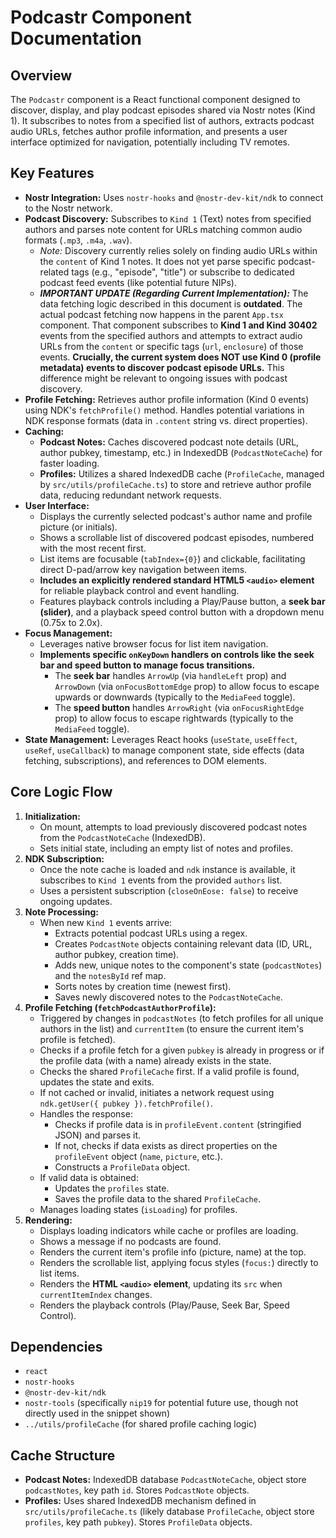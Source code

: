 # Podcastr Component Documentation

## Overview

The `Podcastr` component is a React functional component designed to discover, display, and play podcast episodes shared via Nostr notes (Kind 1). It subscribes to notes from a specified list of authors, extracts podcast audio URLs, fetches author profile information, and presents a user interface optimized for navigation, potentially including TV remotes.

## Key Features

*   **Nostr Integration:** Uses `nostr-hooks` and `@nostr-dev-kit/ndk` to connect to the Nostr network.
*   **Podcast Discovery:** Subscribes to `Kind 1` (Text) notes from specified authors and parses note content for URLs matching common audio formats (`.mp3`, `.m4a`, `.wav`).
    *   _Note:_ Discovery currently relies solely on finding audio URLs within the `content` of Kind 1 notes. It does not yet parse specific podcast-related tags (e.g., "episode", "title") or subscribe to dedicated podcast feed events (like potential future NIPs).
    *   **_IMPORTANT UPDATE (Regarding Current Implementation):_** The data fetching logic described in this document is **outdated**. The actual podcast fetching now happens in the parent `App.tsx` component. That component subscribes to **Kind 1 and Kind 30402** events from the specified authors and attempts to extract audio URLs from the `content` or specific tags (`url`, `enclosure`) of those events. **Crucially, the current system does NOT use Kind 0 (profile metadata) events to discover podcast episode URLs.** This difference might be relevant to ongoing issues with podcast discovery.
*   **Profile Fetching:** Retrieves author profile information (Kind 0 events) using NDK's `fetchProfile()` method. Handles potential variations in NDK response formats (data in `.content` string vs. direct properties).
*   **Caching:**
    *   **Podcast Notes:** Caches discovered podcast note details (URL, author pubkey, timestamp, etc.) in IndexedDB (`PodcastNoteCache`) for faster loading.
    *   **Profiles:** Utilizes a shared IndexedDB cache (`ProfileCache`, managed by `src/utils/profileCache.ts`) to store and retrieve author profile data, reducing redundant network requests.
*   **User Interface:**
    *   Displays the currently selected podcast's author name and profile picture (or initials).
    *   Shows a scrollable list of discovered podcast episodes, numbered with the most recent first.
    *   List items are focusable (`tabIndex={0}`) and clickable, facilitating direct D-pad/arrow key navigation between items.
    *   **Includes an explicitly rendered standard HTML5 `<audio>` element** for reliable playback control and event handling.
    *   Features playback controls including a Play/Pause button, a **seek bar (slider)**, and a playback speed control button with a dropdown menu (0.75x to 2.0x).
*   **Focus Management:**
    *   Leverages native browser focus for list item navigation.
    *   **Implements specific `onKeyDown` handlers on controls like the seek bar and speed button to manage focus transitions.** 
        *   The **seek bar** handles `ArrowUp` (via `handleLeft` prop) and `ArrowDown` (via `onFocusBottomEdge` prop) to allow focus to escape upwards or downwards (typically to the `MediaFeed` toggle).
        *   The **speed button** handles `ArrowRight` (via `onFocusRightEdge` prop) to allow focus to escape rightwards (typically to the `MediaFeed` toggle).
*   **State Management:** Leverages React hooks (`useState`, `useEffect`, `useRef`, `useCallback`) to manage component state, side effects (data fetching, subscriptions), and references to DOM elements.

## Core Logic Flow

1.  **Initialization:**
    *   On mount, attempts to load previously discovered podcast notes from the `PodcastNoteCache` (IndexedDB).
    *   Sets initial state, including an empty list of notes and profiles.
2.  **NDK Subscription:**
    *   Once the note cache is loaded and `ndk` instance is available, it subscribes to `Kind 1` events from the provided `authors` list.
    *   Uses a persistent subscription (`closeOnEose: false`) to receive ongoing updates.
3.  **Note Processing:**
    *   When new `Kind 1` events arrive:
        *   Extracts potential podcast URLs using a regex.
        *   Creates `PodcastNote` objects containing relevant data (ID, URL, author pubkey, creation time).
        *   Adds new, unique notes to the component's state (`podcastNotes`) and the `notesById` ref map.
        *   Sorts notes by creation time (newest first).
        *   Saves newly discovered notes to the `PodcastNoteCache`.
4.  **Profile Fetching (`fetchPodcastAuthorProfile`):**
    *   Triggered by changes in `podcastNotes` (to fetch profiles for all unique authors in the list) and `currentItem` (to ensure the current item's profile is fetched).
    *   Checks if a profile fetch for a given `pubkey` is already in progress or if the profile data (with a name) already exists in the state.
    *   Checks the shared `ProfileCache` first. If a valid profile is found, updates the state and exits.
    *   If not cached or invalid, initiates a network request using `ndk.getUser({ pubkey }).fetchProfile()`.
    *   Handles the response:
        *   Checks if profile data is in `profileEvent.content` (stringified JSON) and parses it.
        *   If not, checks if data exists as direct properties on the `profileEvent` object (`name`, `picture`, etc.).
        *   Constructs a `ProfileData` object.
    *   If valid data is obtained:
        *   Updates the `profiles` state.
        *   Saves the profile data to the shared `ProfileCache`.
    *   Manages loading states (`isLoading`) for profiles.
5.  **Rendering:**
    *   Displays loading indicators while cache or profiles are loading.
    *   Shows a message if no podcasts are found.
    *   Renders the current item's profile info (picture, name) at the top.
    *   Renders the scrollable list, applying focus styles (`focus:`) directly to list items.
    *   Renders the **HTML `<audio>` element**, updating its `src` when `currentItemIndex` changes.
    *   Renders the playback controls (Play/Pause, Seek Bar, Speed Control).

## Dependencies

*   `react`
*   `nostr-hooks`
*   `@nostr-dev-kit/ndk`
*   `nostr-tools` (specifically `nip19` for potential future use, though not directly used in the snippet shown)
*   `../utils/profileCache` (for shared profile caching logic)

## Cache Structure

*   **Podcast Notes:** IndexedDB database `PodcastNoteCache`, object store `podcastNotes`, key path `id`. Stores `PodcastNote` objects.
*   **Profiles:** Uses shared IndexedDB mechanism defined in `src/utils/profileCache.ts` (likely database `ProfileCache`, object store `profiles`, key path `pubkey`). Stores `ProfileData` objects.
